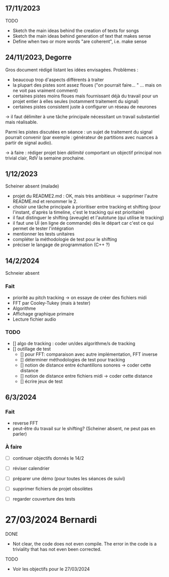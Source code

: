 

## 17/11/2023

TODO
- Sketch the main ideas behind the creation of texts for songs
- Sketch the main ideas behind generation of text that makes sense
- Define when two or more words "are coherent", i.e. make sense

## 24/11/2023, Degorre

Gros document rédigé listant les idées envisagées. Problèmes :

- beaucoup trop d'aspects différents à traiter
- la plupart des pistes sont assez floues ("on pourrait faire... " ... mais on ne voit pas vraiment comment)
- certaines pistes moins floues mais fournissant déjà du travail pour un projet entier à elles seules (notamment traitement du signal)
- certaines pistes consistent juste à configurer un réseau de neurones

-> il faut délimiter à une tâche principale nécessitant un travail substantiel mais réalisable.

Parmi les pistes discutées en séance : un sujet de traitement du signal pourrait convenir (par exemple : générateur de partitions avec nuances à partir de signal audio).

-> à faire : rédiger projet bien *délimité* comportant un objectif principal non trivial clair, RdV la semaine prochaine.

## 1/12/2023

Scheiner absent (malade)

- projet du README2.md : OK, mais très ambitieux -> supprimer l'autre README.md et renommer le 2.
- choisir une tâche principale à prioritiser entre tracking et shifting (pour l'instant, d'après la timeline, c'est le tracking qui est prioritaire)
- il faut distinguer le shifting (aveugle) et l'autotune (qui utilise le tracking)
- il faut une UI (en ligne de commande) dès le départ car c'est ce qui permet de tester l'intégration
- mentionner les tests unitaires
- compléter la méthodologie de test pour le shifting
- préciser le langage de programmation (C++ ?)

## 14/2/2024

Schneier absent

### Fait

- priorité au pitch tracking -> on essaye de créer des fichiers midi
- FFT par Cooley-Tukey (mais à tester)
- Algorithme
- Affichage graphique primaire
- Lecture fichier audio

### TODO

- [] algo de tracking : coder un/des algorithme/s de tracking
- [] outillage de test
  - [] pour FFT: comparaison avec autre implémentation, FFT inverse
  - [] déterminer méthodologies de test pour tracking
  - [] notion de distance entre échantillons sonores -> coder cette distance
  - [] notion de distance entre fichiers midi -> coder cette distance
  - [] écrire jeux de test

## 6/3/2024

### Fait

- reverse FFT
- peut-être du travail sur le shifting? (Scheiner absent, ne peut pas en parler)

### À faire

- [ ] continuer objectifs donnés le 14/2
- [ ] réviser calendrier
- [ ] préparer une démo (pour toutes les séances de suivi)
- [ ] supprimer fichiers de projet obsolètes
- [ ] regarder couverture des tests


# 27/03/2024 Bernardi

DONE

- Not clear, the code does not even compile.
  The error in the code is a triviality that has not even been corrected.

TODO

- Voir les objectifs pour le 27/03/2024
